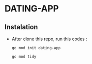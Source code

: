 # DATING-APP

## Instalation
- After clone this repo, run this codes :

    `go mod init dating-app`
    
    `go mod tidy`
